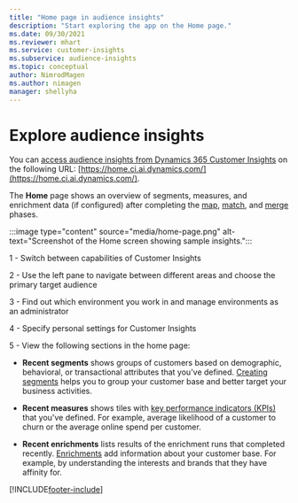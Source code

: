 ```yaml
---
title: "Home page in audience insights"
description: "Start exploring the app on the Home page."
ms.date: 09/30/2021
ms.reviewer: mhart
ms.service: customer-insights
ms.subservice: audience-insights
ms.topic: conceptual
author: NimrodMagen
ms.author: nimagen
manager: shellyha
---
```


# Explore audience insights

You can [access audience insights from Dynamics 365 Customer Insights](https://home.ci.ai.dynamics.com/) on the following URL: [https://home.ci.ai.dynamics.com/](https://home.ci.ai.dynamics.com/).

The **Home** page shows an overview of segments, measures, and enrichment data (if configured) after completing the [map](map-entities.md), [match](match-entities.md), and [merge](merge-entities.md) phases.

:::image type="content" source="media/home-page.png" alt-text="Screenshot of the Home screen showing sample insights.":::

1 - Switch between capabilities of Customer Insights 

2 - Use the left pane to navigate between different areas and choose the primary target audience

3 - Find out which environment you work in and manage environments as an administrator

4 - Specify personal settings for Customer Insights

5 - View the following sections in the home page:

- **Recent segments** shows groups of customers based on demographic, behavioral, or transactional attributes that you've defined. [Creating segments](segments.md) helps you to group your customer base and better target your business activities.

- **Recent measures** shows tiles with [key performance indicators (KPIs)](measures.md) that you've defined. For example, average likelihood of a customer to churn or the average online spend per customer.

- **Recent enrichments** lists results of the enrichment runs that completed recently. [Enrichments](enrichment-hub.md) add information about your customer base. For example, by understanding the interests and brands that they have affinity for.


[!INCLUDE[footer-include](../includes/footer-banner.md)]
